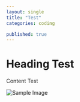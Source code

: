 ```yaml
---
layout: single
title: "Test"
categories: coding

published: true
---
```


# Heading Test

Content Test

![Sample Image](../../images/IMG_3261.jpeg)